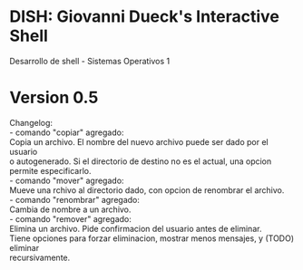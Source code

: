 # DISH: Giovanni Dueck's Interactive Shell
Desarrollo de shell - Sistemas Operativos 1

# Version 0.5
Changelog:\
    - comando "copiar" agregado:\
        Copia un archivo. El nombre del nuevo archivo puede ser dado por el usuario\
        o autogenerado. Si el directorio de destino no es el actual, una opcion\
        permite especificarlo.\
    - comando "mover" agregado:\
        Mueve una rchivo al directorio dado, con opcion de renombrar el archivo.\
    - comando "renombrar" agregado:\
        Cambia de nombre a un archivo.\
    - comando "remover" agregado:\
        Elimina un archivo. Pide confirmacion del usuario antes de eliminar.\
        Tiene opciones para forzar eliminacion, mostrar menos mensajes, y (TODO) eliminar\
        recursivamente.
